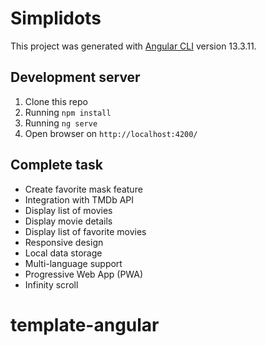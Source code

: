 # Simplidots

This project was generated with [Angular CLI](https://github.com/angular/angular-cli) version 13.3.11.

## Development server
1. Clone this repo
2. Running `npm install`
3. Running `ng serve`
4. Open browser on `http://localhost:4200/`

## Complete task
- Create favorite mask feature
- Integration with TMDb API
- Display list of movies
- Display movie details
- Display list of favorite movies
- Responsive design
- Local data storage
- Multi-language support
- Progressive Web App (PWA)
- Infinity scroll


# template-angular
